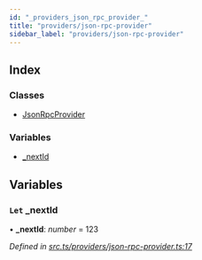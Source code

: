 ```yaml
---
id: "_providers_json_rpc_provider_"
title: "providers/json-rpc-provider"
sidebar_label: "providers/json-rpc-provider"
---
```


## Index

### Classes

* [JsonRpcProvider](../classes/_providers_json_rpc_provider_.jsonrpcprovider.md)

### Variables

* [_nextId](_providers_json_rpc_provider_.md#let-_nextid)

## Variables

### `Let` _nextId

• **_nextId**: *number* = 123

*Defined in [src.ts/providers/json-rpc-provider.ts:17](https://github.com/nearprotocol/nearlib/blob/bf1ce09/src.ts/providers/json-rpc-provider.ts#L17)*
